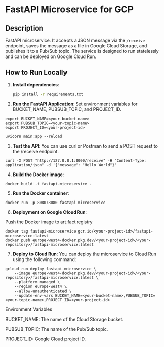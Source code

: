 # FastAPI Microservice for GCP

## Description
FastAPI microservice. It accepts a JSON message via the `/receive` endpoint, saves the message as a file in Google Cloud Storage, and publishes it to a Pub/Sub topic. The service is designed to run statelessly and can be deployed on Google Cloud Run.

## How to Run Locally

1. **Install dependencies**:
   ```bash
   pip install -r requirements.txt
   ```

2. **Run the FastAPI Application**:
 Set environment variables for BUCKET_NAME, PUBSUB_TOPIC, and PROJECT_ID.


```
export BUCKET_NAME=<your-bucket-name>
export PUBSUB_TOPIC=<your-topic-name>
export PROJECT_ID=<your-project-id>

uvicorn main:app --reload
```

3. **Test the API**: You can use curl or Postman to send a POST request to the /receive endpoint.

```
curl -X POST "http://127.0.0.1:8000/receive" -H "Content-Type: application/json" -d '{"message": "Hello World"}'
```


4. **Build the Docker image**:

```
docker build -t fastapi-microservice .
```


5. **Run the Docker container**:

```
docker run -p 8080:8080 fastapi-microservice
```


6. **Deployment on Google Cloud Run**:

Push the Docker image to artifact registry

```
docker tag fastapi-microservice gcr.io/<your-project-id>/fastapi-microservice:latest
docker push europe-west4-docker.pkg.dev/<your-project-id>/<your-repository>/fastapi-microservice:latest
```

7. **Deploy to Cloud Run**: You can deploy the microservice to Cloud Run using the following command:

```
gcloud run deploy fastapi-microservice \
    --image europe-west4-docker.pkg.dev/<your-project-id>/<your-repository>/fastapi-microservice:latest \
    --platform managed \
    --region europe-west4 \
    --allow-unauthenticated \
    --update-env-vars BUCKET_NAME=<your-bucket-name>,PUBSUB_TOPIC=<your-topic-name>,PROJECT_ID=<your-project-id>
```

Environment Variables

BUCKET_NAME: The name of the Cloud Storage bucket.

PUBSUB_TOPIC: The name of the Pub/Sub topic.

PROJECT_ID: Google Cloud project ID.
